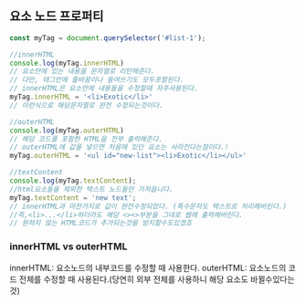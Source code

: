 ## 요소 노드 프로퍼티
```js
const myTag = document.querySelector('#list-1');

//innerHTML
console.log(myTag.innerHTML)
// 요소안에 있는 내용을 문자열로 리턴해준다.
// 다만, 태그안에 줄바꿈이나 들여쓰기도 모두포함된다.
// innerHTML은 요소안에 내용들을 수정할때 자주사용된다.
myTag.innerHTML = '<li>Exotic</li>'
// 이런식으로 해당문자열로 완전 수정되는것이다.

//outerHTML
console.log(myTag.outerHTML)
// 해당 코드를 포함한 HTML을 전부 출력해준다.
// outerHTML에 값을 넣으면 처음에 있던 요소는 사라진다는점이다.!
myTag.outerHTML = '<ul id="new-list"><li>Exotic</li></ul>'

//textContent
console.log(myTag.textContent);
//html요소들을 제외한 텍스트 노드들만 가져옵니다.
myTag.textContent = 'new text';
// innerHTML과 마찬가지로 값이 완전수정되었다. (특수문자도 텍스트로 처리해버린다.)
//즉,<li>...</li>하더라도 해당 <><>부분을 그대로 웹에 출력해버린다.
// 원하지 않는 HTML코드가 추가되는것을 방지할수도있겠죠
```

### **innerHTML vs outerHTML**
innerHTML: 요소노드의 내부코드를 수정할 때 사용한다.
outerHTML: 요소노드의 코드 전체를 수정할 때 사용된다.(당연히 외부 전체를 사용하니 해당 요소도 바뀔수있다는것)

